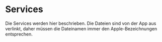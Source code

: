 # Services

Die Services werden hier beschrieben. Die Dateien sind von der App aus verlinkt, daher müssen die Dateinamen immer den Apple-Bezeichnungen entsprechen.  
